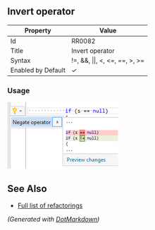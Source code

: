 ## Invert operator

| Property           | Value                             |
| ------------------ | --------------------------------- |
| Id                 | RR0082                            |
| Title              | Invert operator                   |
| Syntax             | \!=, &&, \|\|, \<, \<=, ==, >, >= |
| Enabled by Default | &#x2713;                          |

### Usage

![Invert operator](../../images/refactorings/InvertOperator.png)

## See Also

* [Full list of refactorings](Refactorings.md)


*\(Generated with [DotMarkdown](http://github.com/JosefPihrt/DotMarkdown)\)*